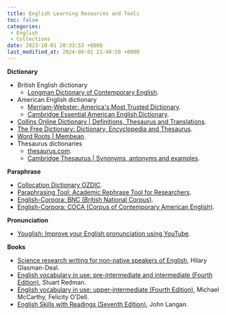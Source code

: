```yaml
---
title: English Learning Resources and Tools
toc: false
categories:
 - English
 - Collections
date: 2023-10-01 20:33:53 +0800
last_modified_at: 2024-08-02 21:48:50 +0800
---
```


**Dictionary**

- British English dictionary
  - [Longman Dictionary of Contemporary English](https://www.ldoceonline.com/).
- American English dictionary
  - [Merriam-Webster: America's Most Trusted Dictionary](https://www.merriam-webster.com/).
  - [Cambridge Essential American English Dictionary](https://dictionary.cambridge.org/dictionary/essential-american-english/).
- [Collins Online Dictionary \| Definitions, Thesaurus and Translations](https://www.collinsdictionary.com/).
- [The Free Dictionary: Dictionary, Encyclopedia and Thesaurus](https://www.thefreedictionary.com/).
- [Word Roots \| Membean](https://membean.com/roots).
- Thesaurus dictionaries
  - [thesaurus.com](https://www.thesaurus.com/).
  - [Cambridge Thesaurus \| Synonyms, antonyms and examples](https://dictionary.cambridge.org/thesaurus/).


**Paraphrase**

- [Collocation Dictionary OZDIC](https://ozdic.com/).
- [Paraphrasing Tool: Academic Rephrase Tool for Researchers](https://www.ref-n-write.com/paraphrasing-tool).
- [English-Corpora: BNC (British National Corpus)](https://www.english-corpora.org/bnc/).
- [English-Corpora: COCA (Corpus of Contemporary American English)](https://www.english-corpora.org//coca/).

**Pronunciation**

- [Youglish: Improve your English pronunciation using YouTube](https://youglish.com/).

**Books**

- [Science research writing for non-native speakers of English](https://redacaocientifica.weebly.com/uploads/6/0/2/2/60226751/science_writing_for_non-native_engish_speakers.pdf), Hilary Glasman-Deal.
- [English vocabulary in use: pre-intermediate and intermediate (Fourth Edition)](https://www.cag.edu.tr/uploads/site/lecturer-files/387-2-english-vocabulary-in-use-pre-intermediate-and-intermediate-redman-2017-4th-264p-sayfalar-silindi-3br9.pdf), Stuart Redman.
- [English vocabulary in use: upper-intermediate  (Fourth Edition)](https://dl3.languagecentre.ir/vocabulary/English%20Vocabulary%20in%20Use%20Upper-Intermediate%204th%20Edition%20[www.languagecentre.ir].pdf), Michael McCarthy, Felicity O’Dell.
- [English Skills with Readings (Seventh Edition)](https://blaw05.wordpress.com/wp-content/uploads/2015/10/english-skills-with-readings-7th-edition.pdf), John Langan.
